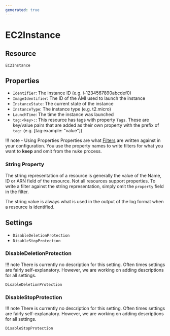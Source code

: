 ```yaml
---
generated: true
---
```


# EC2Instance


## Resource

```text
EC2Instance
```

## Properties


- `Identifier`: The instance ID (e.g. i-1234567890abcdef0)
- `ImageIdentifier`: The ID of the AMI used to launch the instance
- `InstanceState`: The current state of the instance
- `InstanceType`: The instance type (e.g. t2.micro)
- `LaunchTime`: The time the instance was launched
- `tag:<key>:`: This resource has tags with property `Tags`. These are key/value pairs that are
	added as their own property with the prefix of `tag:` (e.g. [tag:example: "value"]) 

!!! note - Using Properties
    Properties are what [Filters](../config-filtering.md) are written against in your configuration. You use the property
    names to write filters for what you want to **keep** and omit from the nuke process.

### String Property

The string representation of a resource is generally the value of the Name, ID or ARN field of the resource. Not all
resources support properties. To write a filter against the string representation, simply omit the `property` field in
the filter.

The string value is always what is used in the output of the log format when a resource is identified.

## Settings

- `DisableDeletionProtection`
- `DisableStopProtection`


### DisableDeletionProtection

!!! note
    There is currently no description for this setting. Often times settings are fairly self-explanatory. However, we
    are working on adding descriptions for all settings.

```text
DisableDeletionProtection
```


### DisableStopProtection

!!! note
    There is currently no description for this setting. Often times settings are fairly self-explanatory. However, we
    are working on adding descriptions for all settings.

```text
DisableStopProtection
```

